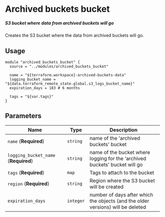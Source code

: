 # Archived buckets bucket

##### S3 bucket where data from archived buckets will go

Creates the S3 bucket where the data from archived buckets
will go.

Usage
-----

```hcl-terraform
module "archived_buckets_bucket" {
  source = "../modules/archived_buckets_bucket"

  name = "${terraform.workspace}-archived-buckets-data"
  logging_bucket_name = "${data.terraform_remote_state.global.s3_logs_bucket_name}"
  expiration_days = 183 # 6 months

  tags = "${var.tags}"
}
```

Parameters
-----------
| Name                                 | Type     | Description                               |
| ------------------------------------ | -------- | ----------------------------------------- |
| `name`                (**Required**) | `string` | name of the 'archived buckets' bucket |
| `logging_bucket_name` (**Required**) | `string` | name of the bucket where logging for the 'archived buckets' bucket will go |
| `tags`                (**Required**) | `map` | Tags to attach to the bucket |
| `region`              (**Required**) | `string` | Region where the S3 bucket will be created |
| `expiration_days`                    | `integer` | number of days after which the objects (and the older versions) will be deleted |
